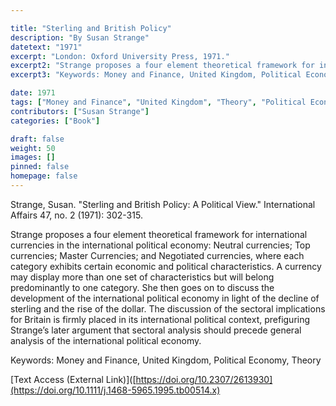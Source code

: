 ```yaml
---

title: "Sterling and British Policy"
description: "By Susan Strange"
datetext: "1971"
excerpt: "London: Oxford University Press, 1971."
excerpt2: "Strange proposes a four element theoretical framework for international currencies in the international political economy: Neutral currencies; Top currencies; Master Currencies; and Negotiated currencies, where each category exhibits certain economic and political characteristics. A currency may display more than one set of characteristics but will belong predominantly to one category. She then goes on to discuss the development of the international political economy in light of the decline of sterling and the rise of the dollar. The discussion of the sectoral implications for Britain is firmly placed in its international political context, prefiguring Strange’s later argument that sectoral analysis should precede general analysis of the international political economy."
excerpt3: "Keywords: Money and Finance, United Kingdom, Political Economy, Theory"

date: 1971
tags: ["Money and Finance", "United Kingdom", "Theory", "Political Economy", "1970's", "Susan Strange"]
contributors: ["Susan Strange"]
categories: ["Book"]

draft: false
weight: 50
images: []
pinned: false
homepage: false
---
```


Strange, Susan. "Sterling and British Policy: A Political View." International Affairs 47, no. 2 (1971): 302-315.

Strange proposes a four element theoretical framework for international currencies in the international political economy: Neutral currencies; Top currencies; Master Currencies; and Negotiated currencies, where each category exhibits certain economic and political characteristics. A currency may display more than one set of characteristics but will belong predominantly to one category. She then goes on to discuss the development of the international political economy in light of the decline of sterling and the rise of the dollar. The discussion of the sectoral implications for Britain is firmly placed in its international political context, prefiguring Strange’s later argument that sectoral analysis should precede general analysis of the international political economy.

Keywords: Money and Finance, United Kingdom, Political Economy, Theory

[Text Access (External Link)]([https://doi.org/10.2307/2613930](https://doi.org/10.1111/j.1468-5965.1995.tb00514.x)

